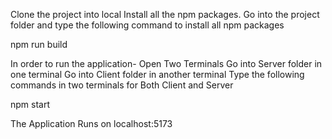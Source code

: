 Clone the project into local
Install all the npm packages. Go into the project folder and type the following command to install all npm packages

npm run build

In order to run the application-
Open Two Terminals
Go into Server folder in one terminal
Go into Client folder in another terminal
Type the following commands in two terminals for Both Client and Server

npm start

The Application Runs on localhost:5173
